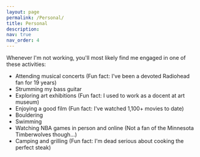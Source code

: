 ```yaml
---
layout: page
permalink: /Personal/
title: Personal
description:
nav: true
nav_order: 4
---
```


Whenever I'm not working, you'll most likely find me engaged in one of these activities:

- Attending musical concerts (Fun fact: I've been a devoted Radiohead fan for 19 years)
- Strumming my bass guitar
- Exploring art exhibitions (Fun fact: I used to work as a docent at art museum)
- Enjoying a good film (Fun fact: I've watched 1,100+ movies to date)
- Bouldering
- Swimming
- Watching NBA games in person and online (Not a fan of the Minnesota Timberwolves though...)
- Camping and grilling (Fun fact: I'm dead serious about cooking the perfect steak)